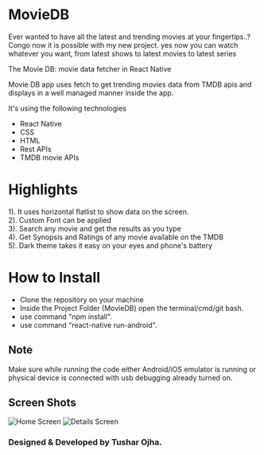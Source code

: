 # MovieDB
Ever wanted to have all the latest and trending movies at your fingertips..?
Congo now it is possible with my new project.
yes now you can watch whatever you want, from latest shows to latest movies to latest series

The Movie DB: movie data fetcher in React Native

Movie DB app uses fetch to get trending movies data from TMDB apis and displays in a well managed manner inside the app.

It's using the following technologies

- React Native
- CSS
- HTML
- Rest APIs
- TMDB movie APIs

# Highlights 
1). It uses horizontal flatlist to show data on the screen.<br />
2). Custom Font can be applied<br />
3). Search any movie and get the results as you type<br />
4). Get Synopsis and Ratings of any movie available on the TMDB<br />
5). Dark theme takes it easy on your eyes and phone's battery<br />

# How to Install
- Clone the repository on your machine<br />
- Inside the Project Folder (MovieDB) open the terminal/cmd/git bash.<br />
- use command "npm install".<br />
- use command "react-native run-android".<br />

## Note
Make sure while running the code either Android/iOS emulator is running or physical device is connected with usb debugging already turned on.

## Screen Shots

![Home Screen](https://github.com/tusharojha/MovieDB/blob/master/screenshots/1.PNG)
![Details Screen](https://github.com/tusharojha/MovieDB/blob/master/screenshots/2.PNG)

### Designed & Developed by Tushar Ojha.
